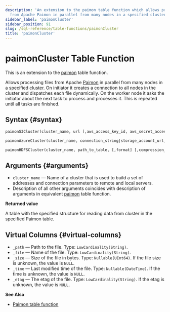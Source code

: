 ```yaml
---
description: 'An extension to the paimon table function which allows processing files
  from Apache Paimon in parallel from many nodes in a specified cluster.'
sidebar_label: 'paimonCluster'
sidebar_position: 91
slug: /sql-reference/table-functions/paimonCluster
title: 'paimonCluster'
---
```


# paimonCluster Table Function

This is an extension to the [paimon](/sql-reference/table-functions/paimon.md) table function.

Allows processing files from Apache [Paimon](https://paimon.apache.org/) in parallel from many nodes in a specified cluster. On initiator it creates a connection to all nodes in the cluster and dispatches each file dynamically. On the worker node it asks the initiator about the next task to process and processes it. This is repeated until all tasks are finished.

## Syntax {#syntax}

```sql
paimonS3Cluster(cluster_name, url [,aws_access_key_id, aws_secret_access_key] [,format] [,structure] [,compression])

paimonAzureCluster(cluster_name, connection_string|storage_account_url, container_name, blobpath, [,account_name], [,account_key] [,format] [,compression_method])

paimonHDFSCluster(cluster_name, path_to_table, [,format] [,compression_method])
```

## Arguments {#arguments}

- `cluster_name` — Name of a cluster that is used to build a set of addresses and connection parameters to remote and local servers.
- Description of all other arguments coincides with description of arguments in equivalent [paimon](/sql-reference/table-functions/paimon.md) table function.

**Returned value**

A table with the specified structure for reading data from cluster in the specified Paimon table.

## Virtual Columns {#virtual-columns}

- `_path` — Path to the file. Type: `LowCardinality(String)`.
- `_file` — Name of the file. Type: `LowCardinality(String)`.
- `_size` — Size of the file in bytes. Type: `Nullable(UInt64)`. If the file size is unknown, the value is `NULL`.
- `_time` — Last modified time of the file. Type: `Nullable(DateTime)`. If the time is unknown, the value is `NULL`.
- `_etag` — The etag of the file. Type: `LowCardinality(String)`. If the etag is unknown, the value is `NULL`.

**See Also**

- [Paimon table function](sql-reference/table-functions/paimon.md)
